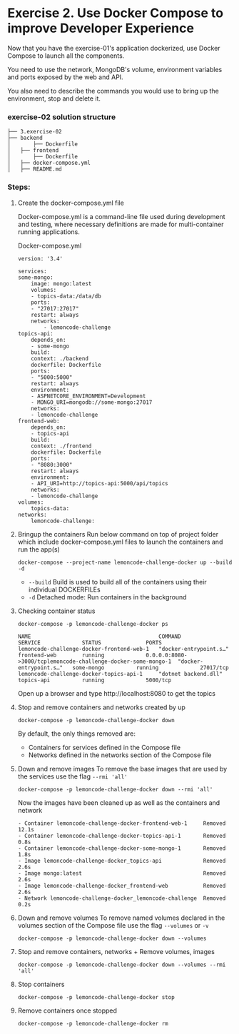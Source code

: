 # Exercise 2. Use Docker Compose to improve Developer Experience
Now that you have the exercise-01's application dockerized, use Docker Compose to launch all the components. 

You need to use the network, MongoDB's volume, environment variables and ports exposed by the web and API.

You also need to describe the commands you would use to bring up the environment, stop and delete it.

### exercise-02 solution structure 

```
├── 3.exercise-02
├── backend
│   	├── Dockerfile
│   ├── frontend
│   	├── Dockerfile
│   ├── docker-compose.yml
│   ├── README.md
```

### Steps:

1. Create the docker-compose.yml file

    Docker-compose.yml is a command-line file used during development and testing, where necessary definitions are made for multi-container running applications.

    Docker-compose.yml
    ```
    version: '3.4'

    services:
    some-mongo:
        image: mongo:latest
        volumes:
        - topics-data:/data/db
        ports:
        - "27017:27017"
        restart: always
        networks: 
            - lemoncode-challenge
    topics-api:
        depends_on:
        - some-mongo
        build: 
        context: ./backend
        dockerfile: Dockerfile
        ports:
        - "5000:5000"
        restart: always
        environment:
        - ASPNETCORE_ENVIRONMENT=Development
        - MONGO_URI=mongodb://some-mongo:27017
        networks: 
        - lemoncode-challenge
    frontend-web:
        depends_on:
        - topics-api
        build: 
        context: ./frontend
        dockerfile: Dockerfile
        ports:
        - "8080:3000"
        restart: always
        environment:
        - API_URI=http://topics-api:5000/api/topics
        networks: 
        - lemoncode-challenge
    volumes:
        topics-data:
    networks:
        lemoncode-challenge:
    ```

2. Bringup the containers
   Run below command on top of project folder which include docker-compose.yml files to launch the containers and run the app(s)

    ```
    docker-compose --project-name lemoncode-challenge-docker up --build -d
    ```
   
    - `--build` Build is used to build all of the containers using their individual DOCKERFILEs 
    - `-d` Detached mode: Run containers in the background

    
3. Checking container status
    ```
    docker-compose -p lemoncode-challenge-docker ps
    ```

    ```
    NAME                                        COMMAND                  SERVICE             STATUS              PORTS
    lemoncode-challenge-docker-frontend-web-1   "docker-entrypoint.s…"   frontend-web        running             0.0.0.0:8080->3000/tcplemoncode-challenge-docker-some-mongo-1  "docker-entrypoint.s…"   some-mongo          running             27017/tcp
    lemoncode-challenge-docker-topics-api-1     "dotnet backend.dll"     topics-api          running             5000/tcp
    ```

    Open up a browser and type http://localhost:8080 to get the topics


4. Stop and remove containers and networks created by up
  
    ```
    docker-compose -p lemoncode-challenge-docker down
    ```
    By default, the only things removed are:
     - Containers for services defined in the Compose file
     - Networks defined in the networks section of the Compose file

5. Down and remove images
   To remove the base images that are used by the services use the flag `--rmi 'all'`

    ```
    docker-compose -p lemoncode-challenge-docker down --rmi 'all'
    ```

    Now the images have been cleaned up as well as the containers and network

    ```
    - Container lemoncode-challenge-docker-frontend-web-1     Removed              12.1s 
    - Container lemoncode-challenge-docker-topics-api-1       Removed               0.8s
    - Container lemoncode-challenge-docker-some-mongo-1       Removed               1.8s 
    - Image lemoncode-challenge-docker_topics-api             Removed               2.6s 
    - Image mongo:latest                                      Removed               2.6s 
    - Image lemoncode-challenge-docker_frontend-web           Removed               2.6s 
    - Network lemoncode-challenge-docker_lemoncode-challenge  Removed               0.2s
    ```
6. Down and remove volumes
   To remove named volumes declared in the volumes section of the Compose file use the flag `--volumes` or `-v`

    ```
    docker-compose -p lemoncode-challenge-docker down --volumes
    ```

7. Stop and remove containers, networks + Remove volumes, images 

    ```
    docker-compose -p lemoncode-challenge-docker down --volumes --rmi 'all'
    ```

8. Stop containers 
    ```
    docker-compose -p lemoncode-challenge-docker stop
    ```
    
9. Remove containers once stopped 
    ```
    docker-compose -p lemoncode-challenge-docker rm
    ```
